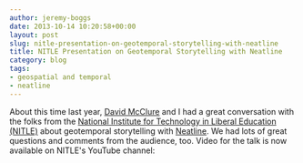 ```yaml
---
author: jeremy-boggs
date: 2013-10-14 10:20:58+00:00
layout: post
slug: nitle-presentation-on-geotemporal-storytelling-with-neatline
title: NITLE Presentation on Geotemporal Storytelling with Neatline
category: blog
tags:
- geospatial and temporal
- neatline
---
```


About this time last year, [David McClure](http://www.scholarslab.org/people/david-mcclure/) and I had a great conversation with the folks from the [National Institute for Technology in Liberal Education (NITLE)](http://www.nitle.org/) about geotemporal storytelling with [Neatline](http://neatline.org). We had lots of great questions and comments from the audience, too. Video for the talk is now available on NITLE's YouTube channel:



